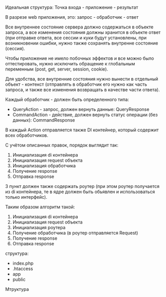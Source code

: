Идеальная структура:
Точка входа - приложение - результат

В разрезе web приложения, это:
запрос - обработчик - ответ

Все внутреннее состояние сервера должно содержаться в объекте запроса, а все изменения состояния должны хранится в объекте ответ (при отправке ответа, все сессии и куки будут установлены, при возникновении ошибки, нужно также сохранять внутренне состояние (сессия).

Чтобы приложение не имело побочных эффектов и все можно было оттестировать, нужно исключить обращение к глобальным переменным (post, get, server, session, cookie).

Для удобства, все внутренние состояния нужно вынести в отдельный объект - контекст (отправлять в обработчик его нужно как часть запроса, и также все изменения возвращать в качестве части ответа).

Каждый обработчик - должен быть определенного типа:
- QueryAction - запрос, должен вернуть данные: QueryResponse
- CommandAction - действие, должен вернуть статус операции (без данных): CommandResponse

В каждый Action отправляется также DI контейнер, который содержит всех обработчиков.

С учётом описанных правок, порядок выглядит так:
1. Инициализация di контейнера
2. Инициализация request объекта
3. Инициализация обработчика
4. Получение response
5. Отправка response

3 пункт должен также содержать роутер (при этом роутер получается из di контейнера, те в ядре должен быть обьявлен и использоваться только интерфейс).

Таким образом алгоритм такой:
1. Инициализация di контейнера
2. Инициализация request объекта
3. Инициализация роутера
4. Получение обработчика (в роутер отправляется Request)
5. Получение response
6. Отправка response

структура:
- index.php
- .htaccess
- app
- public

Мтруктура
